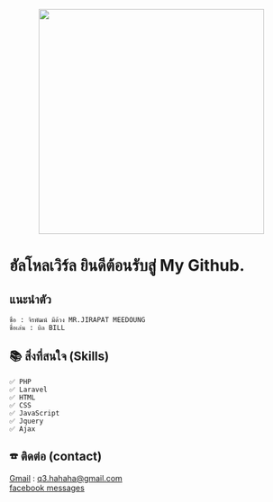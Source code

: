 <p align="center">
<a href="https://laravel.com" target="_blank">
<img src="https://avatars.githubusercontent.com/u/80222544?v=4" width="400">
</a>
</p>

# ฮัลโหลเวิร์ล ยินดีต้อนรับสู่ My Github.

## แนะนำตัว

```
ชื่อ : จิรพัฒน์ มีด้วง MR.JIRAPAT MEEDOUNG
ชื่อเล่น : บิล BILL

```

## 📚 สิ่งที่สนใจ (Skills)

```
✅ PHP
✅ Laravel
✅ HTML
✅ CSS
✅ JavaScript
✅ Jquery
✅ Ajax
```


## ☎ ติดต่อ (contact) 
[Gmail](https://mail.google.com/mail/) : q3.hahaha@gmail.com
<br>
[facebook messages](https://www.facebook.com/messages/t/100003477559878)





